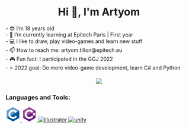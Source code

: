 <h1 align="center">Hi 👋, I'm Artyom</h1>
- 😎 I’m 18 years old<br/>
- 📗 I’m currently learning at Epitech Paris | First year<br/>
- 💻 I like to draw, play video-games and learn new stuff<br/>
- 📫 How to reach me: artyom.tillon@epitech.eu<br/>
- 🎮 Fun fact: I participated in the GGJ 2022<br/>
- ⭐ 2022 goal: Do more video-game development, learn C# and Python<br/>

<p align="left">
</p>

<p align = "center">
  <img src = "https://github-readme-stats.vercel.app/api?username=NotAJunkie2&show_icons=true&theme=merko&line_height=27">
</p>

<h3 align="left">Languages and Tools:</h3>
<p align="left"> <a href="https://www.cprogramming.com/" target="_blank" rel="noreferrer"> <img src="https://raw.githubusercontent.com/devicons/devicon/master/icons/c/c-original.svg" alt="c" width="40" height="40"/> </a> <a href="https://www.w3schools.com/cs/" target="_blank" rel="noreferrer"> <img src="https://raw.githubusercontent.com/devicons/devicon/master/icons/csharp/csharp-original.svg" alt="csharp" width="40" height="40"/> </a> <a href="https://www.adobe.com/in/products/illustrator.html" target="_blank" rel="noreferrer"> <img src="https://www.vectorlogo.zone/logos/adobe_illustrator/adobe_illustrator-icon.svg" alt="illustrator" width="40" height="40"/> </a> <a href="https://unity.com/" target="_blank" rel="noreferrer"> <img src="https://www.vectorlogo.zone/logos/unity3d/unity3d-icon.svg" alt="unity" width="40" height="40"/> </a> </p>
